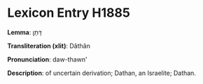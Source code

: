 # Lexicon Entry H1885

**Lemma**: דָּתָן

**Transliteration (xlit)**: Dâthân

**Pronunciation**: daw-thawn'

**Description**:
of uncertain derivation; Dathan, an Israelite; Dathan.
